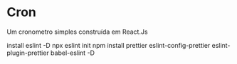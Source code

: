 # Cron
Um cronometro simples construída em React.Js


install eslint -D npx eslint init
npm install prettier eslint-config-prettier eslint-plugin-prettier babel-eslint -D


